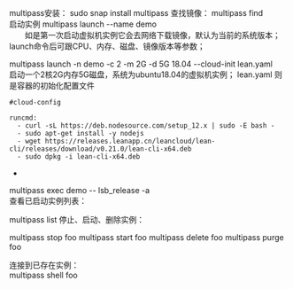 multipass安装：
 sudo snap install multipass
查找镜像：
multipass find  
启动实例
multipass launch --name demo  
  如是第一次启动虚拟机实例它会去网络下载镜像，默认为当前的系统版本；launch命令后可跟CPU、内存、磁盘、镜像版本等参数；

multipass launch -n demo  -c 2 -m 2G -d 5G 18.04 --cloud-init lean.yaml   
启动一个2核2G内存5G磁盘，系统为ubuntu18.04的虚拟机实例；
lean.yaml 则是容器的初始化配置文件  


    #cloud-config

    runcmd:
      - curl -sL https://deb.nodesource.com/setup_12.x | sudo -E bash -
      - sudo apt-get install -y nodejs
      - wget https://releases.leanapp.cn/leancloud/lean-cli/releases/download/v0.21.0/lean-cli-x64.deb
      - sudo dpkg -i lean-cli-x64.deb  
  - 

multipass exec demo -- lsb_release -a  
查看已启动实例列表：

multipass list
停止、启动、删除实例：

multipass stop foo
multipass start foo
multipass delete foo
multipass purge foo  

连接到已存在实例：  
multipass shell foo  
